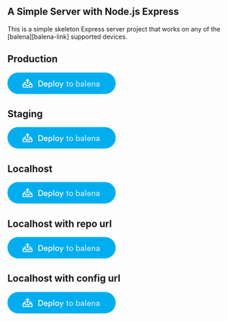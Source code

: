## A Simple Server with Node.js Express

This is a simple skeleton Express server project that works on any of the [balena][balena-link] supported devices.

## Production
[![](/img/deploy_to_balena.png)](https://dashboard.balena-cloud.com/deploy)

## Staging
[![](/img/deploy_to_balena.png)](https://dashboard.balena-staging.com/deploy)

## Localhost
[![](/img/deploy_to_balena.png)](https://localhost:3000/deploy)

## Localhost with repo url
[![](/img/deploy_to_balena.png)](https://localhost:3000/deploy?repoUrl=https://github.com/balena-io-playground/test-deploy-balena)

## Localhost with config url
[![](/img/deploy_to_balena.png)](https://localhost:3000/deploy?configUrl=https://raw.githubusercontent.com/balena-io-playground/test-deploy-balena/master/balena.yml)